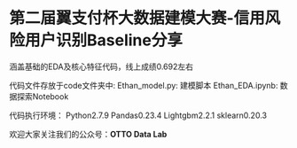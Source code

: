 # 第二届翼支付杯大数据建模大赛-信用风险用户识别Baseline分享
涵盖基础的EDA及核心特征代码，线上成绩0.692左右

代码文件存放于code文件夹中: 
Ethan_model.py: 建模脚本
Ethan_EDA.ipynb: 数据探索Notebook

代码执行环境：
Python2.7.9
Pandas0.23.4
Lightgbm2.2.1
sklearn0.20.3


欢迎大家关注我们的公众号：**OTTO Data Lab**
